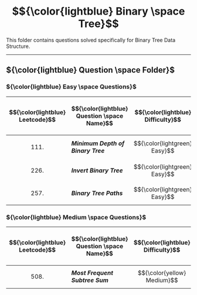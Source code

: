# $${\color{lightblue} Binary \space Tree}$$

This folder contains questions solved specifically for Binary Tree Data Structure.

-----

## ${\color{lightblue} Question \space Folder}$

### ${\color{lightblue} Easy \space Questions}$

| $${\color{lightblue} Leetcode}$$ | $${\color{lightblue} Question \space Name}$$ | $${\color{lightblue} Difficulty}$$ | $${\color{lightblue} Links}$$ | $${\color{lightblue} Hints}$$ | $${\color{lightblue} Binary \space Tree \space Concepts}$$ |
|-|-|-|-|-|-|
| $${111.}$$ | ***Minimum Depth of Binary Tree*** | $${\color{lightgreen} Easy}$$ | [Problem111](https://leetcode.com/problems/minimum-depth-of-binary-tree/description/) | [Hints](https://leetcode.com/problems/minimum-depth-of-binary-tree/solutions/4474966/finding-the-minimum-path-simplified/) | ***DFS, Two Way Recursion, Math Tree*** |
| $${226.}$$ | ***Invert Binary Tree*** | $${\color{lightgreen} Easy}$$ | [Problem226](https://leetcode.com/problems/invert-binary-tree/description/) | [Hints](https://leetcode.com/problems/invert-binary-tree/solutions/4476822/invert-binary-tree-simplified/) | ***DFS*** |
| $${257.}$$ | ***Binary Tree Paths*** | $${\color{lightgreen} Easy}$$ | [Problem257](https://leetcode.com/problems/binary-tree-paths/description/) | [Hints](https://leetcode.com/problems/binary-tree-paths/solutions/4474543/binary-tree-paths-java/) | ***DFS, Stack*** |

### ${\color{lightblue} Medium \space Questions}$

| $${\color{lightblue} Leetcode}$$ | $${\color{lightblue} Question \space Name}$$ | $${\color{lightblue} Difficulty}$$ | $${\color{lightblue} Links}$$ | $${\color{lightblue} Hints}$$ | $${\color{lightblue} Binary \space Tree \space Concepts}$$ |
|-|-|-|-|-|-|
| $${508.}$$ | ***Most Frequent Subtree Sum*** | $${\color{yellow} Medium}$$ | [Problem508](https://leetcode.com/problems/most-frequent-subtree-sum/description/) | [Hints](https://leetcode.com/problems/most-frequent-subtree-sum/solutions/4477223/most-frequent-subtree-sum-simplified/) | ***DFS, Two Way Recursion, Map*** |
